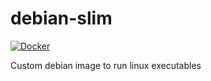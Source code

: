 # debian-slim

[![Docker](https://github.com/DoumanAsh/debian-slim/actions/workflows/docker-image.yml/badge.svg?branch=master)](https://github.com/DoumanAsh/debian-slim/actions/workflows/docker-image.yml)

Custom debian image to run linux executables

